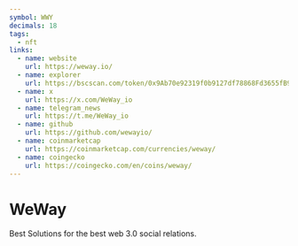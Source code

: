 ```yaml
---
symbol: WWY
decimals: 18
tags:
  - nft
links:
  - name: website
    url: https://weway.io/
  - name: explorer
    url: https://bscscan.com/token/0x9Ab70e92319f0b9127df78868Fd3655fB9f1E322
  - name: x
    url: https://x.com/WeWay_io
  - name: telegram_news
    url: https://t.me/WeWay_io
  - name: github
    url: https://github.com/wewayio/
  - name: coinmarketcap
    url: https://coinmarketcap.com/currencies/weway/
  - name: coingecko
    url: https://coingecko.com/en/coins/weway/
---
```


# WeWay

Best Solutions for the best web 3.0 social relations.
